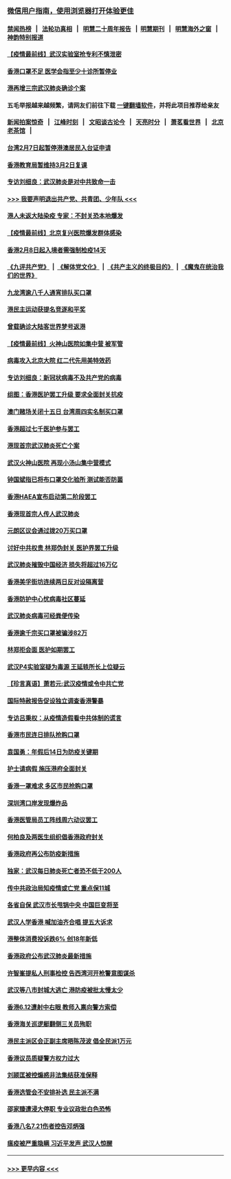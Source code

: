 ### [微信用户指南，使用浏览器打开体验更佳](https://github.com/gfw-breaker/banned-news1/blob/master/indexes/wechat-guide.md?t=0)
#### [禁闻热榜](热点新闻.md?t=0)  &nbsp;&nbsp;|&nbsp;&nbsp; [法轮功真相](https://github.com/gfw-breaker/truth/blob/master/README.md?t=0) &nbsp;&nbsp;|&nbsp;&nbsp; [明慧二十周年报告](https://github.com/gfw-breaker/mh-reports/blob/master/README.md?t=0) &nbsp;&nbsp;|&nbsp;&nbsp;[明慧期刊](https://github.com/gfw-breaker/mh-qikan) &nbsp;&nbsp;|&nbsp;&nbsp; [明慧海外之窗](https://github.com/gfw-breaker/mh-news/blob/master/README.md?t=0) &nbsp;&nbsp;|&nbsp;&nbsp; [神韵特别报道](https://github.com/gfw-breaker/mh-news/blob/master/shenyun.md?t=0)
#### [【疫情最前线】武汉实验室抢专利不慎泄密](../pages/nsc415/n11850310.md?t=02071044) 
#### [香港口罩不足 医学会指至少十诊所暂停业](../pages/nsc415/n11850301.md?t=02071044) 
#### [港再增三宗武汉肺炎确诊个案](../pages/nsc415/n11850328.md?t=02071044) 
#### 五毛举报越来越频繁，请网友们前往下载 [一键翻墙软件](https://github.com/gfw-breaker/ssr-accounts)，并将此项目推荐给亲友
#### [新闻拍案惊奇](https://github.com/gfw-breaker/banned-news1/blob/master/pages/link4.md) &nbsp;&nbsp;|&nbsp;&nbsp; [江峰时刻](https://github.com/gfw-breaker/banned-news1/blob/master/pages/link4.md) &nbsp;&nbsp;|&nbsp;&nbsp; [文昭谈古论今](https://github.com/gfw-breaker/banned-news1/blob/master/pages/link4.md) &nbsp;&nbsp;|&nbsp;&nbsp; [天亮时分](https://github.com/gfw-breaker/banned-news1/blob/master/pages/link4.md) &nbsp;&nbsp;|&nbsp;&nbsp; [萧茗看世界](https://github.com/gfw-breaker/banned-news1/blob/master/pages/link4.md) &nbsp;&nbsp;|&nbsp;&nbsp; [北京老茶馆](https://github.com/gfw-breaker/banned-news1/blob/master/pages/link4.md) &nbsp;&nbsp;|&nbsp;&nbsp; 
#### [台湾2月7日起暂停港澳居民入台证申请](../pages/nsc415/n11850304.md?t=02071044) 
#### [香港教育局暂维持3月2日复课](../pages/nsc415/n11850260.md?t=02071044) 
#### [专访刘细良：武汉肺炎是对中共致命一击](../pages/nsc415/n11849934.md?t=02071044) 
#### [>>> 我要声明退出共产党、共青团、少年队 <<<](https://github.com/begood0513/goodnews/blob/master/quit/letter.md) 
#### [港人未返大陆染疫 专家：不封关恐本地爆发](../pages/nsc415/n11848021.md?t=02071044) 
#### [【疫情最前线】北京复兴医院爆发群体感染](../pages/nsc415/n11847626.md?t=02071044) 
#### [香港2月8日起入境者需强制检疫14天](../pages/nsc415/n11847658.md?t=02071044) 
#### [《九评共产党》](https://github.com/begood0513/9ping.md/blob/master/README.md) &nbsp;|&nbsp; [《解体党文化》](../../../../jtdwh.md/blob/master/README.md)  &nbsp;|&nbsp; [《共产主义的终极目的》](../../../../gczydzjmd.md/blob/master/README.md) &nbsp;|&nbsp; [《魔鬼在统治我们的世界》](../../../../mgztzwmdsj.md/blob/master/README.md) 
#### [九龙湾逾八千人通宵排队买口罩](../pages/nsc415/n11847647.md?t=02071044) 
#### [港民主运动获提名竞逐和平奖](../pages/nsc415/n11847633.md?t=02071044) 
#### [曾载确诊大陆客世界梦号返港](../pages/nsc415/n11847608.md?t=02071044) 
#### [【疫情最前线】火神山医院如集中营 被军管](../pages/nsc415/n11847524.md?t=02071044) 
#### [病毒攻入北京大院 红二代先用美特效药](../pages/nsc415/n11847427.md?t=02071044) 
#### [专访刘细良：新冠状病毒不及共产党的病毒](../pages/nsc415/n11847164.md?t=02071044) 
#### [组图：香港医护罢工升级 要求全面封关抗疫](../pages/nsc415/n11844107.md?t=02071044) 
#### [澳门赌场关闭十五日 台湾周四实名制买口罩](../pages/nsc415/n11845083.md?t=02071044) 
#### [香港超过七千医护参与罢工](../pages/nsc415/n11845051.md?t=02071044) 
#### [港现首宗武汉肺炎死亡个案](../pages/nsc415/n11844998.md?t=02071044) 
#### [武汉火神山医院 再现小汤山集中营模式](../pages/nsc415/n11844763.md?t=02071044) 
#### [钟国斌指已将布口罩交化验所 测试能否防菌](../pages/nsc415/n11842783.md?t=02071044) 
#### [香港HAEA宣布启动第二阶段罢工](../pages/nsc415/n11842723.md?t=02071044) 
#### [香港现首宗人传人武汉肺炎](../pages/nsc415/n11842766.md?t=02071044) 
#### [元朗区议会通过拨20万买口罩](../pages/nsc415/n11842754.md?t=02071044) 
#### [讨好中共权贵 林郑伪封关 医护界罢工升级](../pages/nsc415/n11842359.md?t=02071044) 
#### [武汉肺炎摧毁中国经济 损失将超过16万亿](../pages/nsc415/n11839723.md?t=02071044) 
#### [香港美孚街坊连续两日反对设隔离营](../pages/nsc415/n11839962.md?t=02071044) 
#### [香港防护中心忧病毒社区蔓延](../pages/nsc415/n11839933.md?t=02071044) 
#### [武汉肺炎病毒可经粪便传染](../pages/nsc415/n11839939.md?t=02071044) 
#### [香港逾千宗买口罩被骗涉82万](../pages/nsc415/n11839914.md?t=02071044) 
#### [林郑拒会面 医护如期罢工](../pages/nsc415/n11839892.md?t=02071044) 
#### [武汉P4实验室疑为毒源 王延轶所长上位疑云](../pages/nsc415/n11835543.md?t=02071044) 
#### [【珍言真语】萧若元:武汉疫情或令中共亡党](../pages/nsc415/n11829394.md?t=02071044) 
#### [国际特赦报告促设独立调查香港警暴](../pages/nsc415/n11833845.md?t=02071044) 
#### [专访吕秉权：从疫情造假看中共体制的谎言](../pages/nsc415/n11833813.md?t=02071044) 
#### [香港市民连日排队抢购口罩](../pages/nsc415/n11833794.md?t=02071044) 
#### [袁国勇：年假后14日为防疫关键期](../pages/nsc415/n11831088.md?t=02071044) 
#### [护士请病假 施压港府全面封关](../pages/nsc415/n11831030.md?t=02071044) 
#### [香港一罩难求 多区市民抢购口罩](../pages/nsc415/n11831002.md?t=02071044) 
#### [深圳湾口岸发现爆炸品](../pages/nsc415/n11828802.md?t=02071044) 
#### [香港医管局员工阵线周六动议罢工](../pages/nsc415/n11828762.md?t=02071044) 
#### [何柏良及两医生组织倡香港政府封关](../pages/nsc415/n11828749.md?t=02071044) 
#### [香港政府再公布防疫新措施](../pages/nsc415/n11828716.md?t=02071044) 
#### [独家：武汉每日肺炎死亡者恐不低于200人](../pages/nsc415/n11828240.md?t=02071044) 
#### [传中共政治局知疫情或亡党 重点保11城](../pages/nsc415/n11828145.md?t=02071044) 
#### [各省自保 武汉市长甩锅中央 中国巨变将至](../pages/nsc415/n11828021.md?t=02071044) 
#### [武汉人学香港 喊加油齐合唱 提五大诉求](../pages/nsc415/n11827046.md?t=02071044) 
#### [港整体消费投诉跌6% 创18年新低](../pages/nsc415/n11817280.md?t=02071044) 
#### [香港政府公布武汉肺炎最新措施](../pages/nsc415/n11817152.md?t=02071044) 
#### [许智峯提私人刑事检控 告西湾河开枪警意图谋杀](../pages/nsc415/n11817132.md?t=02071044) 
#### [武汉等八市封城大逃亡 港防疫被批太慢太少](../pages/nsc415/n11817058.md?t=02071044) 
#### [香港6.12遭射中右眼 教师入禀向警方索偿](../pages/nsc415/n11814678.md?t=02071044) 
#### [香港海关巡逻艇翻侧三关员殉职](../pages/nsc415/n11814604.md?t=02071044) 
#### [港民主派区会正副主席晤陈茂波 倡全民派1万元](../pages/nsc415/n11814582.md?t=02071044) 
#### [香港议员质疑警方权力过大](../pages/nsc415/n11814560.md?t=02071044) 
#### [刘颕匡被控煽惑非法集结获准保释](../pages/nsc415/n11811727.md?t=02071044) 
#### [香港选管会不安排补选 民主派不满](../pages/nsc415/n11811691.md?t=02071044) 
#### [邵家臻遭浸大停职 专业议政批白色恐怖](../pages/nsc415/n11811670.md?t=02071044) 
#### [香港八名7.21伤者控告邓炳强](../pages/nsc415/n11811623.md?t=02071044) 
#### [瘟疫被严重隐瞒 习近平发声 武汉人惊醒](../pages/nsc415/n11811186.md?t=02071044) 

----
#### [ >>> 更早内容 <<< ](../indexes/nsc415-earlier.md)
